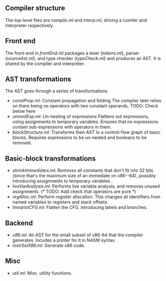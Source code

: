 Compiler structure
------------------

The top-level files are _compile.ml_ and _interp.ml_, driving a comiler and
interpreter respectively.

Front end
---------

The front-end in _frontEnd.ml_ packages a lexer (_tokens.ml_), parser
(_sourceAst.ml_), and type checker (_typeCheck.ml_) and produces an AST. It is
shared by the compiler and interpreter.

AST transformations
-------------------

The AST goes through a series of transformations

- _constProp.ml_: Constant propagation and folding
  The compiler later relies on there being no operators with two constant
  operands.
TODO: Check below here
- _unnestExp.ml_: Un-nesting of expressions
  Flattens out expressions, using assignments to temporary variables. Ensures
  that no expressions contain sub-expressions with operators in them.
- _blockStructure.ml_: Transforms then AST to a control-flow graph of basic
  blocks. Requires expressions to be un-nested and booleans to be removed.

Basic-block transformations
---------------------------

- _shrinkImmediates.ml_: Removes all constants that don't fit into 32 bits
  (since that's the maximum size of an immediate on x86--64), possibly
  introducing assignments to temporary variables .
- _liveVarAnalysis.ml_: Performs live variable analysis, and removes unused
  assignments.
  (* TODO: Add check that operators are pure *)
- _regAlloc.ml_: Perform register allocation. This changes all identifiers from
  named variables to registers and stack offsets.
- _linearistCFG.ml_: Flatten the CFG, introducing labels and branches.

Backend
-------
- _x86.ml_: An AST for the small subset of x86-64 that the compiler generates.
  Incudes a printer for it in NASM syntax.
- _instrSelX86.ml_: Generate x86 code.

Misc
----
- _util.ml_: Misc. utility functions.
